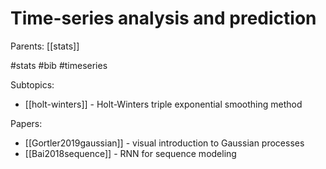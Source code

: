 # Time-series analysis and prediction

Parents: [[stats]]

#stats #bib #timeseries

Subtopics:
* [[holt-winters]] - Holt-Winters triple exponential smoothing method

Papers:
* [[Gortler2019gaussian]] - visual introduction to Gaussian processes
* [[Bai2018sequence]] - RNN for sequence modeling